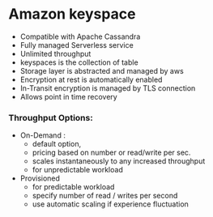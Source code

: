 # Amazon keyspace
* Compatible with Apache Cassandra
* Fully managed Serverless service
* Unlimited throughput
* keyspaces is the collection of table
* Storage layer is abstracted and managed by aws 
* Encryption at rest is automatically enabled
* In-Transit encryption is managed by TLS connection
* Allows point in time recovery
### Throughput Options:
* On-Demand : 
  * default option, 
  * pricing based on number or read/write per sec. 
  * scales instantaneously to any increased throughput
  * for unpredictable workload
* Provisioned
  * for predictable workload
  * specify number of read / writes per second
  * use automatic scaling if experience fluctuation